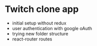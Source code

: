 # Twitch clone app

- initial setup without redux
- user authentication with google oAuth
- trying new folder structure
- react-router routes
